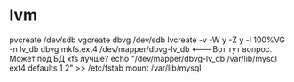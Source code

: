 lvm
===

pvcreate /dev/sdb
vgcreate dbvg /dev/sdb
lvcreate -v -W y -Z y -l 100%VG -n lv_db dbvg
mkfs.ext4 /dev/mapper/dbvg-lv_db <---Вот тут вопрос. Может под БД xfs лучше?
echo "/dev/mapper/dbvg-lv_db /var/lib/mysql  ext4  defaults  1 2" >> /etc/fstab
mount /var/lib/mysql